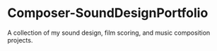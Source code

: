 # Composer-SoundDesignPortfolio
A collection of my sound design, film scoring, and music composition projects.
